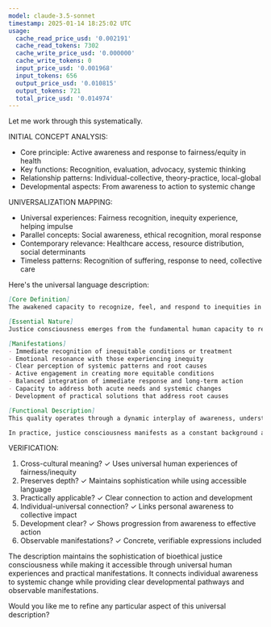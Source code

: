 ```yaml
---
model: claude-3.5-sonnet
timestamp: 2025-01-14 18:25:02 UTC
usage:
  cache_read_price_usd: '0.002191'
  cache_read_tokens: 7302
  cache_write_price_usd: '0.000000'
  cache_write_tokens: 0
  input_price_usd: '0.001968'
  input_tokens: 656
  output_price_usd: '0.010815'
  output_tokens: 721
  total_price_usd: '0.014974'
---
```


Let me work through this systematically.

INITIAL CONCEPT ANALYSIS:
- Core principle: Active awareness and response to fairness/equity in health
- Key functions: Recognition, evaluation, advocacy, systemic thinking
- Relationship patterns: Individual-collective, theory-practice, local-global
- Developmental aspects: From awareness to action to systemic change

UNIVERSALIZATION MAPPING:
- Universal experiences: Fairness recognition, inequity experience, helping impulse
- Parallel concepts: Social awareness, ethical recognition, moral response
- Contemporary relevance: Healthcare access, resource distribution, social determinants
- Timeless patterns: Recognition of suffering, response to need, collective care

Here's the universal language description:

```markdown
[Core Definition]
The awakened capacity to recognize, feel, and respond to inequities in human wellbeing, combined with the practical wisdom to understand systemic causes and the motivated commitment to create more equitable conditions for all. This consciousness manifests as both heightened awareness and directed action.

[Essential Nature]
Justice consciousness emerges from the fundamental human capacity to recognize fairness and unfairness, developed into a mature understanding of systemic patterns and their impacts on human flourishing. It combines immediate recognition of inequity with deeper understanding of root causes, bridging individual awareness and collective responsibility. This quality integrates emotional resonance with inequity, intellectual understanding of systems, and practical commitment to positive change.

[Manifestations]
- Immediate recognition of inequitable conditions or treatment
- Emotional resonance with those experiencing inequity
- Clear perception of systemic patterns and root causes
- Active engagement in creating more equitable conditions
- Balanced integration of immediate response and long-term action
- Capacity to address both acute needs and systemic changes
- Development of practical solutions that address root causes

[Functional Description]
This quality operates through a dynamic interplay of awareness, understanding, and action. It begins with heightened sensitivity to inequity, develops through deeper systemic understanding, and matures into skilled navigation of change processes. The development follows a pattern from personal recognition through systemic understanding to effective action, each stage building upon and enhancing the others.

In practice, justice consciousness manifests as a constant background awareness that informs daily choices and professional actions. It enables recognition of both obvious and subtle inequities, guides resource allocation and priority-setting, and supports development of more equitable systems and practices. This quality transforms abstract ethical principles into practical improvements in human wellbeing through consistent, informed action.
```

VERIFICATION:
1. Cross-cultural meaning? ✓ Uses universal human experiences of fairness/inequity
2. Preserves depth? ✓ Maintains sophistication while using accessible language
3. Practically applicable? ✓ Clear connection to action and development
4. Individual-universal connection? ✓ Links personal awareness to collective impact
5. Development clear? ✓ Shows progression from awareness to effective action
6. Observable manifestations? ✓ Concrete, verifiable expressions included

The description maintains the sophistication of bioethical justice consciousness while making it accessible through universal human experiences and practical manifestations. It connects individual awareness to systemic change while providing clear developmental pathways and observable manifestations.

Would you like me to refine any particular aspect of this universal description?